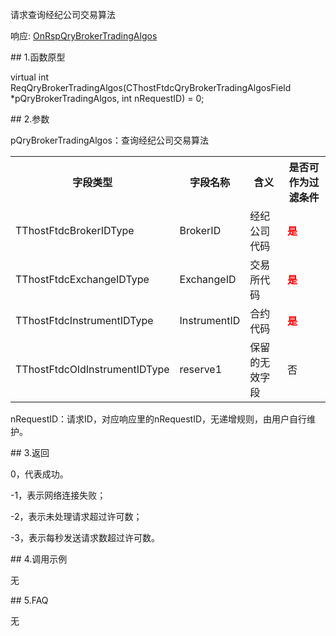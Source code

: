 <p>请求查询经纪公司交易算法</p>
<p>响应: <a href="../../CTHOSTFTDCTRADERAPI/ONRSPQRYBROKERTRADINGALGOS/">OnRspQryBrokerTradingAlgos</a></p>
<span class="anchor" id="71f16314-304b-4a1e-ae76-99a34890d035"></span>
## 1.函数原型
<p>virtual int ReqQryBrokerTradingAlgos(CThostFtdcQryBrokerTradingAlgosField *pQryBrokerTradingAlgos, int nRequestID) = 0;</p>
<span class="anchor" id="57eff603-ad5a-4109-9649-5c9f52c01e7f"></span>
## 2.参数
<p>pQryBrokerTradingAlgos：查询经纪公司交易算法</p>
<table><tr><th style="TEXT-ALIGN: center;">字段类型</th><th style="TEXT-ALIGN: center;">字段名称</th><th style="TEXT-ALIGN: center;">含义</th><th style="TEXT-ALIGN: center;">是否可作为过滤条件</th></tr><tr><td style="TEXT-ALIGN: left;">TThostFtdcBrokerIDType</td>
<td style="TEXT-ALIGN: left;">BrokerID</td>
<td style="TEXT-ALIGN: left;">经纪公司代码</td>
<td style="TEXT-ALIGN: left;"><strong><font color="#FF0000">是</font></strong></td>
</tr>
<tr><td style="TEXT-ALIGN: left;">TThostFtdcExchangeIDType</td>
<td style="TEXT-ALIGN: left;">ExchangeID</td>
<td style="TEXT-ALIGN: left;">交易所代码</td>
<td style="TEXT-ALIGN: left;"><strong><font color="#FF0000">是</font></strong></td>
</tr>
<tr><td style="TEXT-ALIGN: left;">TThostFtdcInstrumentIDType</td>
<td style="TEXT-ALIGN: left;">InstrumentID</td>
<td style="TEXT-ALIGN: left;">合约代码</td>
<td style="TEXT-ALIGN: left;"><strong><font color="#FF0000">是</font></strong></td>
</tr>
<tr><td style="TEXT-ALIGN: left;">TThostFtdcOldInstrumentIDType</td>
<td style="TEXT-ALIGN: left;">reserve1</td>
<td style="TEXT-ALIGN: left;">保留的无效字段</td>
<td style="TEXT-ALIGN: left;">否</td>
</tr>
</table>
<p>nRequestID：请求ID，对应响应里的nRequestID，无递增规则，由用户自行维护。</p>
<span class="anchor" id="bdf1c861-8b67-47b6-8015-bb03b7ef0606"></span>
## 3.返回
<p>0，代表成功。</p>
<p>-1，表示网络连接失败；</p>
<p>-2，表示未处理请求超过许可数；</p>
<p>-3，表示每秒发送请求数超过许可数。</p>
<span class="anchor" id="8f3d12bc-7885-40ac-a280-508e5e3ad78b"></span>
## 4.调用示例
<p>无</p>
<span class="anchor" id="63987bb7-4ecd-4eb3-be65-76975cfbf402"></span>
## 5.FAQ
<p>无</p>
